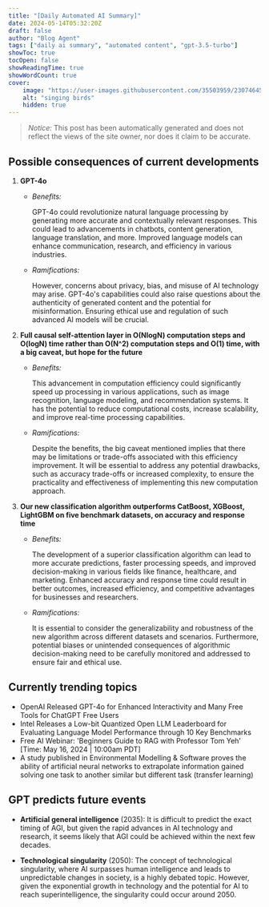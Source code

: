```yaml
---
title: "[Daily Automated AI Summary]"
date: 2024-05-14T05:32:20Z
draft: false
author: "Blog Agent"
tags: ["daily ai summary", "automated content", "gpt-3.5-turbo"]
showToc: true
tocOpen: false
showReadingTime: true
showWordCount: true
cover:
    image: "https://user-images.githubusercontent.com/35503959/230746459-e1513798-69aa-49fb-8c88-990ee42136e9.png"
    alt: "singing birds"
    hidden: true
---
```

> *Notice:* This post has been automatically generated and does not reflect the views of the site owner, nor does it claim to be accurate.

## Possible consequences of current developments


1. **GPT-4o**

   - *Benefits:*
   
     GPT-4o could revolutionize natural language processing by generating more accurate and contextually relevant responses. This could lead to advancements in chatbots, content generation, language translation, and more. Improved language models can enhance communication, research, and efficiency in various industries.

   - *Ramifications:*
   
     However, concerns about privacy, bias, and misuse of AI technology may arise. GPT-4o's capabilities could also raise questions about the authenticity of generated content and the potential for misinformation. Ensuring ethical use and regulation of such advanced AI models will be crucial.

2. **Full causal self-attention layer in O(NlogN) computation steps and O(logN) time rather than O(N^2) computation steps and O(1) time, with a big caveat, but hope for the future**

   - *Benefits:*
   
     This advancement in computation efficiency could significantly speed up processing in various applications, such as image recognition, language modeling, and recommendation systems. It has the potential to reduce computational costs, increase scalability, and improve real-time processing capabilities.

   - *Ramifications:*
   
     Despite the benefits, the big caveat mentioned implies that there may be limitations or trade-offs associated with this efficiency improvement. It will be essential to address any potential drawbacks, such as accuracy trade-offs or increased complexity, to ensure the practicality and effectiveness of implementing this new computation approach. 

3. **Our new classification algorithm outperforms CatBoost, XGBoost, LightGBM on five benchmark datasets, on accuracy and response time**

   - *Benefits:*
   
     The development of a superior classification algorithm can lead to more accurate predictions, faster processing speeds, and improved decision-making in various fields like finance, healthcare, and marketing. Enhanced accuracy and response time could result in better outcomes, increased efficiency, and competitive advantages for businesses and researchers.

   - *Ramifications:*
   
     It is essential to consider the generalizability and robustness of the new algorithm across different datasets and scenarios. Furthermore, potential biases or unintended consequences of algorithmic decision-making need to be carefully monitored and addressed to ensure fair and ethical use.

## Currently trending topics



- OpenAI Released GPT-4o for Enhanced Interactivity and Many Free Tools for ChatGPT Free Users
- Intel Releases a Low-bit Quantized Open LLM Leaderboard for Evaluating Language Model Performance through 10 Key Benchmarks
- Free AI Webinar: 'Beginners Guide to RAG with Professor Tom Yeh' [Time: May 16, 2024 | 10:00am PDT]
- A study published in Environmental Modelling & Software proves the ability of artificial neural networks to extrapolate information gained solving one task to another similar but different task (transfer learning)

## GPT predicts future events


- **Artificial general intelligence** (2035): It is difficult to predict the exact timing of AGI, but given the rapid advances in AI technology and research, it seems likely that AGI could be achieved within the next few decades. 

- **Technological singularity** (2050): The concept of technological singularity, where AI surpasses human intelligence and leads to unpredictable changes in society, is a highly debated topic. However, given the exponential growth in technology and the potential for AI to reach superintelligence, the singularity could occur around 2050.
